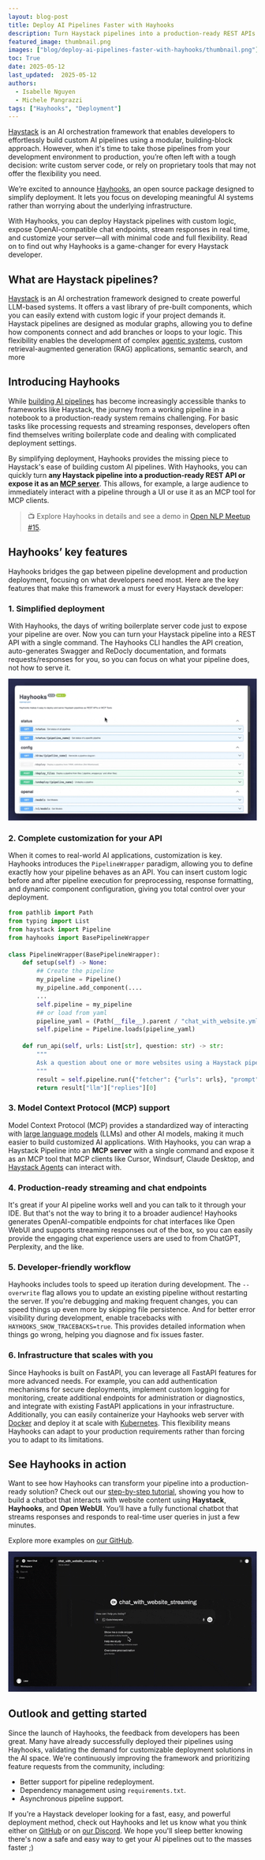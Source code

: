```yaml
---
layout: blog-post
title: Deploy AI Pipelines Faster with Hayhooks
description: Turn Haystack pipelines into a production-ready REST APIs or expose them as MCP tools with full customization and minimal code
featured_image: thumbnail.png
images: ["blog/deploy-ai-pipelines-faster-with-hayhooks/thumbnail.png"]
toc: True
date: 2025-05-12
last_updated:  2025-05-12
authors:
  - Isabelle Nguyen
  - Michele Pangrazzi
tags: ["Hayhooks", "Deployment"]
---	
```


[Haystack](https://github.com/deepset-ai/haystack) is an AI orchestration framework that enables developers to effortlessly build custom AI pipelines using a modular, building-block approach. However, when it's time to take those pipelines from your development environment to production, you’re often left with a tough decision: write custom server code, or rely on proprietary tools that may not offer the flexibility you need.

We’re excited to announce [Hayhooks](https://github.com/deepset-ai/hayhooks), an open source package designed to simplify deployment. It lets you focus on developing meaningful AI systems rather than worrying about the underlying infrastructure.

With Hayhooks, you can deploy Haystack pipelines with custom logic, expose OpenAI-compatible chat endpoints, stream responses in real time, and customize your server—all with minimal code and full flexibility. Read on to find out why Hayhooks is a game-changer for every Haystack developer.

## What are Haystack pipelines?

[Haystack](https://docs.haystack.deepset.ai/docs/intro) is an AI orchestration framework designed to create powerful LLM-based systems. It offers a vast library of pre-built components, which you can easily extend with custom logic if your project demands it. Haystack pipelines are designed as modular graphs, allowing you to define how components connect and add branches or loops to your logic. This flexibility enables the development of complex [agentic systems](https://haystack.deepset.ai/tutorials/36_building_fallbacks_with_conditional_routing), custom retrieval-augmented generation (RAG) applications, semantic search, and more

## Introducing Hayhooks

While [building AI pipelines](https://docs.haystack.deepset.ai/docs/creating-pipelines) has become increasingly accessible thanks to frameworks like Haystack, the journey from a working pipeline in a notebook to a production-ready system remains challenging. For basic tasks like processing requests and streaming responses, developers often find themselves writing boilerplate code and dealing with complicated deployment settings.

By simplifying deployment, Hayhooks provides the missing piece to Haystack's ease of building custom AI pipelines. With Hayhooks, you can quickly turn **any Haystack pipeline into a production-ready REST API or expose it as an [MCP server](https://www.deepset.ai/blog/understanding-the-model-context-protocol-mcp)**. This allows, for example, a large audience to immediately interact with a pipeline through a UI or use it as an MCP tool for MCP clients. 

> 📺 Explore Hayhooks in details and see a demo in [Open NLP Meetup #15](https://youtu.be/g4UJG6eIF4I?feature=shared&t=1886).

## Hayhooks’ key features

Hayhooks bridges the gap between pipeline development and production deployment, focusing on what developers need most. Here are the key features that make this framework a must for every Haystack developer:

### 1. Simplified deployment

With Hayhooks, the days of writing boilerplate server code just to expose your pipeline are over. Now you can turn your Haystack pipeline into a REST API with a single command. The Hayhooks CLI handles the API creation, auto-generates Swagger and ReDocly documentation, and formats requests/responses for you, so you can focus on what your pipeline does, not how to serve it.

![Hayhooks Swagger Documentation](hayhooks-docs.gif#medium "Hayhooks Swagger documentation with endpoints")

### 2. Complete customization for your API

When it comes to real-world AI applications, customization is key. Hayhooks introduces the `PipelineWrapper` paradigm, allowing you to define exactly how your pipeline behaves as an API. You can insert custom logic before and after pipeline execution for preprocessing, response formatting, and dynamic component configuration, giving you total control over your deployment.

```python
from pathlib import Path
from typing import List
from haystack import Pipeline
from hayhooks import BasePipelineWrapper

class PipelineWrapper(BasePipelineWrapper):
    def setup(self) -> None:
        ## Create the pipeline
        my_pipeline = Pipeline()
        my_pipeline.add_component(....
        ...
        self.pipeline = my_pipeline
        ## or load from yaml
        pipeline_yaml = (Path(__file__).parent / "chat_with_website.yml").read_text()
        self.pipeline = Pipeline.loads(pipeline_yaml)

    def run_api(self, urls: List[str], question: str) -> str:
        """
        Ask a question about one or more websites using a Haystack pipeline.
        """
        result = self.pipeline.run({"fetcher": {"urls": urls}, "prompt": {"query": question}})
        return result["llm"]["replies"][0]
```

### 3. Model Context Protocol (MCP) support

Model Context Protocol (MCP) provides a standardized way of interacting with [large language models](https://haystack.deepset.ai/blog/what-is-an-llm) (LLMs) and other AI models, making it much easier to build customized AI applications. With Hayhooks, you can wrap a Haystack Pipeline into an **MCP server** with a single command and expose it as an MCP tool that MCP clients like Cursor, Windsurf, Claude Desktop, and [Haystack Agents](https://docs.haystack.deepset.ai/docs/agent) can interact with.

### 4. Production-ready streaming and chat endpoints

It's great if your AI pipeline works well and you can talk to it through your IDE. But that's not the way to bring it to a broader audience! Hayhooks generates OpenAI-compatible endpoints for chat interfaces like Open WebUI and supports streaming responses out of the box, so you can easily provide the engaging chat experience users are used to from ChatGPT, Perplexity, and the like. 

### 5. Developer-friendly workflow

Hayhooks includes tools to speed up iteration during development. The `--overwrite` flag allows you to update an existing pipeline without restarting the server. If you're debugging and making frequent changes, you can speed things up even more by skipping file persistence. And for better error visibility during development, enable tracebacks with `HAYHOOKS_SHOW_TRACEBACKS=true`. This provides detailed information when things go wrong, helping you diagnose and fix issues faster.

### 6. Infrastructure that scales with you

Since Hayhooks is built on FastAPI, you can leverage all FastAPI features for more advanced needs. For example, you can add authentication mechanisms for secure deployments, implement custom logging for monitoring, create additional endpoints for administration or diagnostics, and integrate with existing FastAPI applications in your infrastructure. Additionally, you can easily containerize your Hayhooks web server with [Docker](https://docs.haystack.deepset.ai/docs/docker) and deploy it at scale with [Kubernetes](https://docs.haystack.deepset.ai/docs/kubernetes). This flexibility means Hayhooks can adapt to your production requirements rather than forcing you to adapt to its limitations.

## See Hayhooks in action

Want to see how Hayhooks can transform your pipeline into a production-ready solution? Check out our [step-by-step tutorial](https://github.com/deepset-ai/haystack-demos/tree/main/chat_with_website_hayhooks), showing you how to build a chatbot that interacts with website content using **Haystack**, **Hayhooks**, and **Open WebUI**. You’ll have a fully functional chatbot that streams responses and responds to real-time user queries in just a few minutes. 

Explore more examples on [our GitHub](https://github.com/deepset-ai/hayhooks/tree/main/examples).

![](demo.gif#medium "Chat with website example")

## Outlook and getting started

Since the launch of Hayhooks, the feedback from developers has been great. Many have already successfully deployed their pipelines using Hayhooks, validating the demand for customizable deployment solutions in the AI space. We're continuously improving the framework and prioritizing feature requests from the community, including:

- Better support for pipeline redeployment.
- Dependency management using `requirements.txt`.
- Asynchronous pipeline support.

If you're a Haystack developer looking for a fast, easy, and powerful deployment method, check out Hayhooks and let us know what you think either on [GitHub](https://github.com/deepset-ai/hayhooks) or on [our Discord](https://discord.com/invite/xYvH6drSmA). We hope you'll sleep better knowing there's now a safe and easy way to get your AI pipelines out to the masses faster ;)